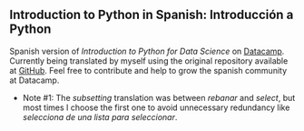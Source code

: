 ## Introduction to Python in Spanish: Introducción a Python

Spanish version of _Introduction to Python for Data Science_ on [Datacamp](https://www.datacamp.com/courses/intro-to-python-for-data-science). Currently being translated by myself using the original repository available at [GitHub](https://github.com/datacamp/courses-intro-to-python). Feel free to contribute and help to grow the spanish community at Datacamp.

- Note #1: The _subsetting_ translation was between _rebanar_ and _select_, but most times I choose the first one to avoid unnecessary redundancy like _selecciona de una lista para seleccionar_.
